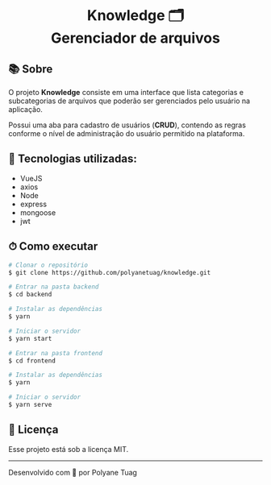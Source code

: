 <h1 align="center">  
  Knowledge 🗂 <br/> Gerenciador de arquivos
</h1>

## 📚 Sobre

O projeto **Knowledge** consiste em uma interface que lista categorias e subcategorias de arquivos que poderão ser gerenciados pelo usuário na aplicação. 

Possui uma aba para cadastro de usuários (**CRUD**), contendo as regras conforme o nível de administração do usuário permitido na plataforma.

## 🚀 Tecnologias utilizadas:

- VueJS
- axios
- Node
- express
- mongoose
- jwt

## ⏱ Como executar

```bash
# Clonar o repositório
$ git clone https://github.com/polyanetuag/knowledge.git

# Entrar na pasta backend
$ cd backend

# Instalar as dependências
$ yarn 

# Iniciar o servidor
$ yarn start

# Entrar na pasta frontend
$ cd frontend

# Instalar as dependências
$ yarn 

# Iniciar o servidor
$ yarn serve


```

## 📝 Licença

Esse projeto está sob a licença MIT.

---
Desenvolvido com 💜 por Polyane Tuag
